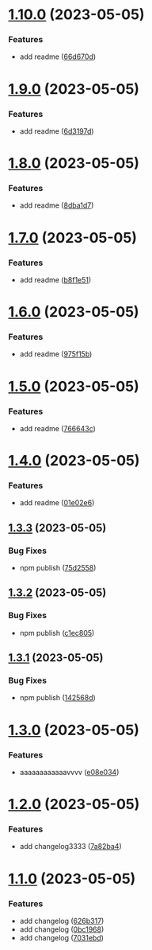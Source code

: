 # [1.10.0](https://github.com/akinocccc/test/compare/v1.9.0...v1.10.0) (2023-05-05)


### Features

* add readme ([66d670d](https://github.com/akinocccc/test/commit/66d670d696b79573dba3fd670ea3adcf71e9352c))

# [1.9.0](https://github.com/akinocccc/test/compare/v1.8.0...v1.9.0) (2023-05-05)


### Features

* add readme ([6d3197d](https://github.com/akinocccc/test/commit/6d3197dd2e3f24b1cb0b76789fbdc49b6d2821ee))

# [1.8.0](https://github.com/akinocccc/test/compare/v1.7.0...v1.8.0) (2023-05-05)


### Features

* add readme ([8dba1d7](https://github.com/akinocccc/test/commit/8dba1d76113ba994cca9b583ba7c79f31b0d37cf))

# [1.7.0](https://github.com/akinocccc/test/compare/v1.6.0...v1.7.0) (2023-05-05)


### Features

* add readme ([b8f1e51](https://github.com/akinocccc/test/commit/b8f1e51e3c7960f3af5d966a76fca19eeee22899))

# [1.6.0](https://github.com/akinocccc/test/compare/v1.5.0...v1.6.0) (2023-05-05)


### Features

* add readme ([975f15b](https://github.com/akinocccc/test/commit/975f15b14130a46f5106a2f16dd1e0a88b4f6367))

# [1.5.0](https://github.com/akinocccc/test/compare/v1.4.0...v1.5.0) (2023-05-05)


### Features

* add readme ([766643c](https://github.com/akinocccc/test/commit/766643c1bdec73d54fbb409a3842291a2f260b55))

# [1.4.0](https://github.com/akinocccc/test/compare/v1.3.3...v1.4.0) (2023-05-05)


### Features

* add readme ([01e02e6](https://github.com/akinocccc/test/commit/01e02e6896f92483d3d5d3755b6ccc700edb8ace))

## [1.3.3](https://github.com/akinocccc/test/compare/v1.3.2...v1.3.3) (2023-05-05)


### Bug Fixes

* npm publish ([75d2558](https://github.com/akinocccc/test/commit/75d2558aa987b6b74df793562289ba61b505e87f))

## [1.3.2](https://github.com/akinocccc/test/compare/v1.3.1...v1.3.2) (2023-05-05)


### Bug Fixes

* npm publish ([c1ec805](https://github.com/akinocccc/test/commit/c1ec805bf5b052fb91e8250c97e8c3cae631bfb9))

## [1.3.1](https://github.com/akinocccc/test/compare/v1.3.0...v1.3.1) (2023-05-05)


### Bug Fixes

* npm publish ([142568d](https://github.com/akinocccc/test/commit/142568d9d1f0c05abe8cd1628f40336764f16ba4))

# [1.3.0](https://github.com/akinocccc/test/compare/v1.2.0...v1.3.0) (2023-05-05)


### Features

* aaaaaaaaaaaavvvv ([e08e034](https://github.com/akinocccc/test/commit/e08e0348d4587343e050807fb3eac07967a2b47f))

# [1.2.0](https://github.com/akinocccc/test/compare/v1.1.0...v1.2.0) (2023-05-05)


### Features

* add changelog3333 ([7a82ba4](https://github.com/akinocccc/test/commit/7a82ba4cb0a41f1d8aa3372ec0ae5c980c669b2f))

# [1.1.0](https://github.com/akinocccc/test/compare/v1.0.0...v1.1.0) (2023-05-05)


### Features

* add changelog ([626b317](https://github.com/akinocccc/test/commit/626b3170848e340ff7dd32f13ba647638f4cc6d3))
* add changelog ([0bc1968](https://github.com/akinocccc/test/commit/0bc196878e331d0778e783b3fd8ac1b7584aa774))
* add changelog ([7031ebd](https://github.com/akinocccc/test/commit/7031ebd5db0aa043e83de0f4cab123f23f4fb5a7))
